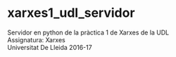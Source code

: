 # xarxes1_udl_servidor

Servidor en python de la pràctica 1 de Xarxes de la UDL  
Assignatura: Xarxes  
Universitat De Lleida 2016-17
